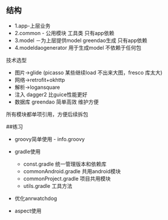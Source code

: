 
## 结构
- 1.app-上层业务 
- 2.common - 公用模块 工具类 只有app依赖 
- 3.model －为上层提供model greendao生成 只有app依赖 
- 4.modeldaogenerator 用于生成model 不依赖于任何包 

技术选型
- 图片->glide (picasso 某些继续load 不出来大图，fresco 库太大)
- 网络->retrofit+okhttp
- 解析->logansquare
- 注入 dagger2 比guice性能更好
- 数据库 greendao 简单高效 维护方便

所有模块都单项引用，方便后续拆包

##练习
- groovy简单使用 - info.groovy
- gradle使用
  - const.gradle 统一管理版本和依赖库
  - commonAndroid.gradle 共用android模块
  - commonProject.gradle  项目共用模块
  - utils.gradle 工具方法

- 优化anrwatchdog
- aspect使用
